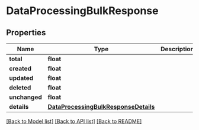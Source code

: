 # DataProcessingBulkResponse

## Properties
Name | Type | Description | Notes
------------ | ------------- | ------------- | -------------
**total** | **float** |  | 
**created** | **float** |  | 
**updated** | **float** |  | 
**deleted** | **float** |  | 
**unchanged** | **float** |  | 
**details** | [**DataProcessingBulkResponseDetails**](DataProcessingBulkResponseDetails.md) |  | 

[[Back to Model list]](../README.md#documentation-for-models) [[Back to API list]](../README.md#documentation-for-api-endpoints) [[Back to README]](../README.md)

